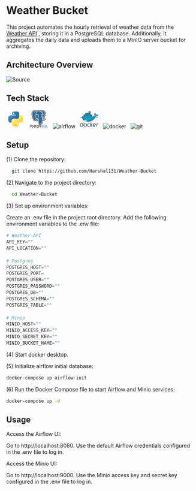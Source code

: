 # Weather Bucket

This project automates the hourly retrieval of weather data from the [Weather API](https://www.weatherapi.com/) , storing it in a PostgreSQL database. Additionally, it aggregates the daily data and uploads them to a MinIO server bucket for archiving.

## Architecture Overview
![Source](https://github.com/Harshal131/Weather-Bucket/assets/45686725/2bb2d5ee-8b75-444a-9443-217820c5d091)

## Tech Stack
<div>
  <img src="https://raw.githubusercontent.com/devicons/devicon/master/icons/python/python-original.svg" alt="python" width="50" height="50"/>&nbsp;&nbsp;
  <img src="https://raw.githubusercontent.com/devicons/devicon/master/icons/postgresql/postgresql-original-wordmark.svg" alt="postgresql" width="50" height="50"/>&nbsp;&nbsp;
  <img src="https://static-00.iconduck.com/assets.00/airflow-icon-2048x2048-ptyvisqh.png" alt="airflow" width="50" height="50"/>&nbsp;&nbsp;
  <img src="https://raw.githubusercontent.com/devicons/devicon/master/icons/docker/docker-original-wordmark.svg" alt="docker" width="50" height="50"/>&nbsp;&nbsp;
  <img src="https://w7.pngwing.com/pngs/749/248/png-transparent-minio-hd-logo-thumbnail.png" alt="docker" width="50" height="50"/>&nbsp;&nbsp;
  <img src="https://www.vectorlogo.zone/logos/git-scm/git-scm-icon.svg" alt="git" width="50" height="50"/>&nbsp;&nbsp;
</div>

## Setup

(1) Clone the repository:

```bash
  git clone https://github.com/Harshal131/Weather-Bucket
```

(2) Navigate to the project directory:

```bash
  cd Weather-Bucket
```

(3) Set up environment variables:

Create an .env file in the project root directory.
Add the following environment variables to the .env file:

```python
# Weather-API
API_KEY=""
API_LOCATION=""

# Postgres 
POSTGRES_HOST=""
POSTGRES_PORT=
POSTGRES_USER=""
POSTGRES_PASSWORD=""
POSTGRES_DB=""
POSTGRES_SCHEMA=""
POSTGRES_TABLE=""

# Minio
MINIO_HOST=""
MINIO_ACCESS_KEY=""
MINIO_SECRET_KEY=""
MINIO_BUCKET_NAME=""
```

(4) Start docker desktop.

(5) Initialize airflow initial database:
```bash
docker-compose up airflow-init
```
(6) Run the Docker Compose file to start Airflow and Minio services:
```bash
docker-compose up -d
```
## Usage
Access the Airflow UI:

Go to http://localhost:8080.
Use the default Airflow credentials configured in the .env file to log in.

Access the Minio UI:

Go to http://localhost:9000.
Use the Minio access key and secret key configured in the .env file to log in.
